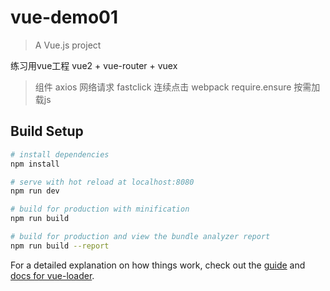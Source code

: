 # vue-demo01

> A Vue.js project

练习用vue工程
vue2 + vue-router + vuex

> 组件
axios 网络请求
fastclick 连续点击
webpack require.ensure 按需加载js

## Build Setup

``` bash
# install dependencies
npm install

# serve with hot reload at localhost:8080
npm run dev

# build for production with minification
npm run build

# build for production and view the bundle analyzer report
npm run build --report
```

For a detailed explanation on how things work, check out the [guide](http://vuejs-templates.github.io/webpack/) and [docs for vue-loader](http://vuejs.github.io/vue-loader).

